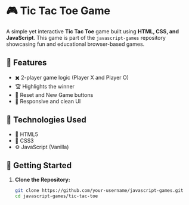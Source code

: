 # 🎮 Tic Tac Toe Game

A simple yet interactive **Tic Tac Toe** game built using **HTML, CSS, and JavaScript**. This game is part of the `javascript-games` repository showcasing fun and educational browser-based games.

## 📌 Features

- ✖️ 2-player game logic (Player X and Player O)
- 🏆 Highlights the winner 
- 🔁 Reset and New Game buttons
- 📱 Responsive and clean UI

## 🧠 Technologies Used

- 🧾 HTML5  
- 🎨 CSS3  
- ⚙️ JavaScript (Vanilla)

## 🚀 Getting Started

1. **Clone the Repository:**

   ```bash
   git clone https://github.com/your-username/javascript-games.git
   cd javascript-games/tic-tac-toe
